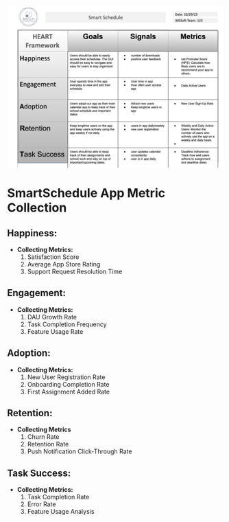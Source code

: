 ![SmartSchedule App Metrics](Screenshot_2023-10-30_at_2.47.29_PM.png)


# SmartSchedule App Metric Collection

## Happiness:
- **Collecting Metrics:**
    1. Satisfaction Score
    2. Average App Store Rating
    3. Support Request Resolution Time

## Engagement:
- **Collecting Metrics:**
    1. DAU Growth Rate
    2. Task Completion Frequency
    3. Feature Usage Rate

## Adoption:
- **Collecting Metrics:**
    1. New User Registration Rate
    2. Onboarding Completion Rate
    3. First Assignment Added Rate

## Retention:
- **Collecting Metrics**
    1. Churn Rate
    2. Retention Rate
    3. Push Notification Click-Through Rate

## Task Success:
- **Collecting Metrics:**
    1. Task Completion Rate
    2. Error Rate
    3. Feature Usage Analysis
